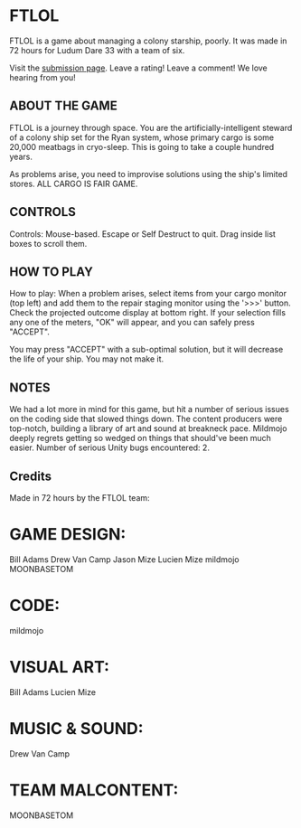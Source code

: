 # FTLOL

FTLOL is a game about managing a colony starship, poorly. It was made in 72
hours for Ludum Dare 33 with a team of six.

Visit the [submission page](http://ludumdare.com/compo/ludum-dare-33/?action=preview&uid=58146).
Leave a rating! Leave a comment! We love hearing from you!

## ABOUT THE GAME

FTLOL is a journey through space. You are the artificially-intelligent steward
of a colony ship set for the Ryan system, whose primary cargo is some 20,000
meatbags in cryo-sleep. This is going to take a couple hundred years.

As problems arise, you need to improvise solutions using the ship's limited
stores. ALL CARGO IS FAIR GAME.

## CONTROLS

Controls: Mouse-based. Escape or Self Destruct to quit. Drag inside list boxes
to scroll them.

## HOW TO PLAY

How to play: When a problem arises, select items from your cargo monitor (top left) and add them to the repair staging monitor using the '>>>' button. Check the projected outcome display at bottom right. If your selection fills any one of the meters, "OK" will appear, and you can safely press "ACCEPT".

You may press "ACCEPT" with a sub-optimal solution, but it will decrease the life of your ship. You may not make it.

## NOTES

We had a lot more in mind for this game, but hit a number of serious issues on the coding side that slowed things down. The content producers were top-notch, building a library of art and sound at breakneck pace. Mildmojo deeply regrets getting so wedged on things that should've been much easier. Number of serious Unity bugs encountered: 2.

## Credits

Made in 72 hours by the FTLOL team:

GAME DESIGN:
============
Bill Adams
Drew Van Camp
Jason Mize
Lucien Mize
mildmojo
MOONBASETOM

CODE:
=====
mildmojo

VISUAL ART:
============
Bill Adams
Lucien Mize

MUSIC & SOUND:
================
Drew Van Camp

TEAM MALCONTENT:
==================
MOONBASETOM